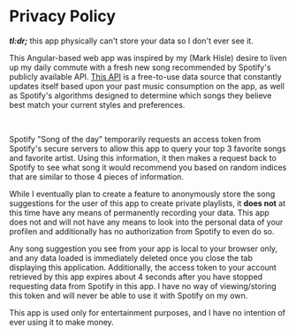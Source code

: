 # Privacy Policy

**_tl:dr;_** this app physically can't store your data so I don't ever see it.

This Angular-based web app was inspired by my (Mark Hisle) desire to liven up my daily commute with a fresh new song recommended by Spotify's publicly available API. [This API](https://developer.spotify.com/documentation/web-api/) is a free-to-use data source that constantly updates itself based upon your past music consumption on the app, as well as Spotify's algorithms designed to determine which songs they believe best match your current styles and preferences.

<br />

Spotify "Song of the day" temporarily requests an access token from Spotify's secure servers to allow this app to query your top 3 favorite songs and favorite artist. Using this information, it then makes a request back to Spotify to see what song it would recommend you based on random indices that are similar to those 4 pieces of information.

While I eventually plan to create a feature to anonymously store the song suggestions for the user of this app to create private playlists, it **does not** at this time have any means of permanently recording your data. This app does not and will not have any means to look into the personal data of your profilen and additionally has no authorization from Spotify to even do so.

Any song suggestion you see from your app is local to your browser only, and any data loaded is immediately deleted once you close the tab displaying this application. Additionally, the access token to your account retrieved by this app expires about 4 seconds after you have stopped requesting data from Spotify in this app. I have no way of viewing/storing this token and will never be able to use it with Spotify on my own.

This app is used only for entertainment purposes, and I have no intention of ever using it to make money.
